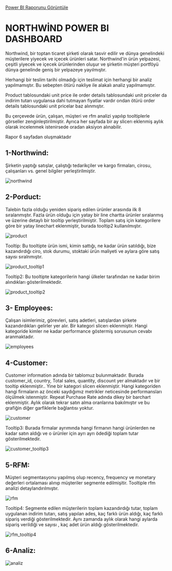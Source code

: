 [Power BI Raporunu Görüntüle](https://app.powerbi.com/links/fu_o4g_vqY?ctid=048e1d7c-5205-48c0-88ae-7a05c05e0151&pbi_source=linkShare&bookmarkGuid=8578c853-f7ad-48b4-8e7e-23b15b6bcb27)

# NORTHWİND POWER BI DASHBOARD

Northwind, bir toptan ticaret şirketi olarak tasvir edilir ve dünya genelindeki müşterilere yiyecek ve içecek ürünleri satar. Northwind'in ürün yelpazesi, çeşitli yiyecek ve içecek ürünlerinden oluşur ve şirketin müşteri portföyü dünya genelinde geniş bir yelpazeye yayılmıştır.

Herhangi bir teslim tarihi olmadığı için teslimat için herhangi bir analiz yapılmamıştır. Bu sebepten ötürü  nakliye ile alakalı analiz yapılmamıştır. 

Product tablosundaki unit price ile order details tablosundaki unit priceler da indirim tutarı uygulansa dahi tutmayan fiyatlar vardır ondan ötürü order details tablosundaki unit pricelar baz alınmıştır.

Bu çerçevede ürün, çalışan, müşteri ve rfm analizi yapılıp tooltiplerle görseller zenginleştirilmiştir. Ayrıca her sayfada bir ay slicerı eklenmiş aylık olarak incelenmek istenirsede oradan aksiyon alınabilir.

Rapor 6 sayfadan oluşmaktadır

## 1-Northwind:
Şirketin yaptığı satışlar, çalıştığı tedarikçiler ve kargo firmaları, cirosu, çalışanları vs. genel bilgiler yerleştirilmiştir.

![northwind](https://github.com/Kubra1s1kbozkurt/NORTHWIND-POWER-BI/blob/main/image/northwind.png)


## 2-Porduct: 
Talebin fazla olduğu yeniden sipariş edilen ürünler arasında ilk 8 sıralanmıştır. Fazla ürün olduğu için yatay bir line chartta ürünler sıralanmış ve üzerine detaylı bir tooltip yerleştirilmiştir. Toplam satış için kategorilere göre bir yatay linechart eklenmiştir, burada tooltip2 kullanılmıştır.

![product](https://github.com/Kubra1s1kbozkurt/NORTHWIND-POWER-BI/blob/main/image/product.png)


Tooltip: Bu tooltipte ürün ismi, kimin sattığı, ne kadar ürün satıldığı, bize kazandırdığı ciro, stok durumu, stoktaki ürün maliyeti ve aylara göre satış sayısı sıralnmıştır.

![product_tooltip1](https://github.com/Kubra1s1kbozkurt/NORTHWIND-POWER-BI/blob/main/image/product_tooltip1.png)


Tooltip2: Bu tooltipte kategorilerin hangi ülkeler tarafından ne kadar birim  alındıkları gösterilmektedir.

![product_tooltip2](https://github.com/Kubra1s1kbozkurt/NORTHWIND-POWER-BI/blob/main/image/product_tooltip2.png)


## 3- Employees:
Çalışan isimlerimiz, görevleri, satış adetleri, satışlardan şirkete kazandırdıkları gelirler yer alır.  Bir kategori slicerı eklenmiştir.  Hangi kategoride kimler ne kadar performance göstermiş sorusunun cevabı aranmaktadır.

![employees](https://github.com/Kubra1s1kbozkurt/NORTHWIND-POWER-BI/blob/main/image/employees.png)

##  4-Customer: 
Customer information adında bir tablomuz bulunmaktadır. Burada customer_id, country, Total sales, quantity, discount  yer almaktadır ve bir tooltip eklenmiştir.. Yine bir kategori slicerı eklenmiştir.  Hangi kategoriden hangi firmaların az önceki saydığımız metrikler neticesinde performansları ölçülmek istenmiştir.  Repeat Purchase Rate adında dikey bir barchart eklenmiştir.  Aylık olarak tekrar satın alma oranlarına bakılmıştır ve bu grafiğin diğer garfiklerle bağlantısı yoktur.

![customer](https://github.com/Kubra1s1kbozkurt/NORTHWIND-POWER-BI/blob/main/image/customer.png)

Tooltip3: Burada firmalar ayrımında hangi firmanın hangi ürünlerden ne kadar satın aldığı ve o ürünler için ayrı ayrı ödediği toplam tutar gösterilmektedir.

![customer_tooltip3](https://github.com/Kubra1s1kbozkurt/NORTHWIND-POWER-BI/blob/main/image/customer_tooltip3.png)

 ## 5-RFM:
 Müşteri segmentasyonu yapılmış olup recency, frequency ve monetary değerleri ortalaması alınıp müşteriler segmente edilmişitir. Tooltiple rfm analizi detaylandırılmıştır.

![rfm](https://github.com/Kubra1s1kbozkurt/NORTHWIND-POWER-BI/blob/main/image/rfm.png)

Tooltip4: Segmente edilen müşterilerin toplam kazandırdığı tutar, toplam uygulanan indirim tutarı, satış yapılan ades, kaç farklı ürün aldığı, kaç farklı sipariş verdiği gösterilmektedir. Aynı zamanda aylık olarak hangi aylarda sipariş verildiği ve sayısı , kaç adet ürün aldığı gösterilmektedir. 

![rfm_tooltip4](https://github.com/Kubra1s1kbozkurt/NORTHWIND-POWER-BI/blob/main/image/rfm_tooltip4.png)

## 6-Analiz:

![analiz](https://github.com/Kubra1s1kbozkurt/NORTHWIND-POWER-BI/blob/main/image/analiz.png)


